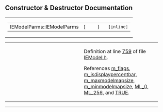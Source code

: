 ## Constructor & Destructor Documentation

<span id="fd53358f6dac46df3e2ce61d71ac96ba" class="anchor"></span>

<table class="mdTable" data-cellpadding="2" data-cellspacing="0">
<colgroup>
<col style="width: 100%" />
</colgroup>
<tbody>
<tr>
<td class="mdRow"><table data-cellpadding="0" data-cellspacing="0" data-border="0">
<tbody>
<tr>
<td class="md" data-nowrap="" data-valign="top">IEModelParms::IEModelParms</td>
<td class="md" data-valign="top">( </td>
<td class="mdname1" data-valign="top" data-nowrap=""></td>
<td class="md" data-valign="top"> ) </td>
<td class="md" data-nowrap=""><code> [inline]</code></td>
</tr>
</tbody>
</table></td>
</tr>
</tbody>
</table>

<table data-cellspacing="5" data-cellpadding="0" data-border="0">
<colgroup>
<col style="width: 50%" />
<col style="width: 50%" />
</colgroup>
<tbody>
<tr>
<td> </td>
<td><p>Definition at line <a href="IEModel_8h-source.md#l00759" class="el">759</a> of file <a href="IEModel_8h-source.md" class="el">IEModel.h</a>.</p>
<p>References <a href="IEModel_8h-source.md#l00747" class="el">m_flags</a>, <a href="IEModel_8h-source.md#l00749" class="el">m_isdisplaypercentbar</a>, <a href="IEModel_8h-source.md#l00744" class="el">m_maxmodelmapsize</a>, <a href="IEModel_8h-source.md#l00744" class="el">m_minmodelmapsize</a>, <a href="MapLimit_8h.md#e8505e7d76aa5225e8618b1a9adff4c992589b85a8b4c0416aa9d77751468211" class="el">ML_0</a>, <a href="MapLimit_8h.md#e8505e7d76aa5225e8618b1a9adff4c950e354e2248d4dc88fa433a8284a0e46" class="el">ML_256</a>, and <a href="macwinsock_8h-source.md#l00036" class="el">TRUE</a>.</p></td>
</tr>
</tbody>
</table>

------------------------------------------------------------------------

